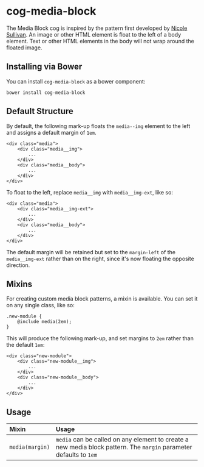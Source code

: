 # cog-media-block

The Media Block cog is inspired by the pattern first developed by [Nicole Sullivan](http://www.stubbornella.org/content/2010/06/25/the-media-object-saves-hundreds-of-lines-of-code/). An image or other HTML element is float to the left of a body element. Text or other HTML elements in the body will not wrap around the floated image.

## Installing via Bower

You can install `cog-media-block` as a bower component:

```
bower install cog-media-block
```

## Default Structure

By default, the following mark-up floats the `media--img` element to the left and assigns a default margin of `1em`.

```
<div class="media">
    <div class="media__img">
        ...
    </div>
    <div class="media__body">
        ...
    </div>
</div>
```

To float to the left, replace `media__img` with `media__img-ext`, like so:

```
<div class="media">
    <div class="media__img-ext">
        ...
    </div>
    <div class="media__body">
        ...
    </div>
</div>
```

The default margin will be retained but set to the `margin-left` of the `media__img-ext` rather than on the right, since it's now floating the opposite direction.

## Mixins

For creating custom media block patterns, a mixin is available. You can set it on any single class, like so:

```
.new-module {
    @include media(2em);
}
```

This will produce the following mark-up, and set margins to `2em` rather than the default `1em`:

```
<div class="new-module">
    <div class="new-module__img">
        ...
    </div>
    <div class="new-module__body">
        ...
    </div>
</div>
```

## Usage

|Mixin|Usage|
|:------|:------|
|`media(margin)`|`media` can be called on any element to create a new media block pattern. The `margin` parameter defaults to `1em`|